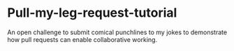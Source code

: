 # Pull-my-leg-request-tutorial
An open challenge to submit comical punchlines to my jokes to demonstrate how pull requests can enable collaborative working.

